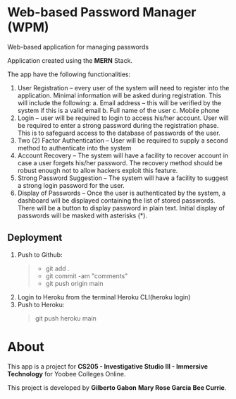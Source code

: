 # Web-based Password Manager (WPM)

Web-based application for managing passwords

Application created using the **MERN** Stack.

The app have the following functionalities:

1. User Registration – every user of the system will need to register into the application.
   Minimal information will be asked during registration. This will include the following:
   a. Email address – this will be verified by the system if this is a valid email
   b. Full name of the user
   c. Mobile phone
2. Login – user will be required to login to access his/her account. User will be required to enter
   a strong password during the registration phase. This is to safeguard access to the database of
   passwords of the user.
3. Two (2) Factor Authentication – User will be required to supply a second method to
   authenticate into the system
4. Account Recovery – The system will have a facility to recover account in case a user forgets
   his/her password. The recovery method should be robust enough not to allow hackers exploit
   this feature.
5. Strong Password Suggestion – The system will have a facility to suggest a strong login
   password for the user.
6. Display of Passwords – Once the user is authenticated by the system, a dashboard will be
   displayed containing the list of stored passwords. There will be a button to display password
   in plain text. Initial display of passwords will be masked with asterisks (\*).

## Deployment

1. Push to Github:
   > - git add .
   > - git commit -am "comments"
   > - git push origin main
2. Login to Heroku from the terminal Heroku CLI(heroku login)
3. Push to Heroku:
   > git push heroku main

# About

This app is a project for **CS205 - Investigative Studio III - Immersive Technology** for Yoobee Colleges Online.</p>
This project is developed by **Gilberto Gabon** **Mary Rose Garcia** **Bee Currie**.<p>
